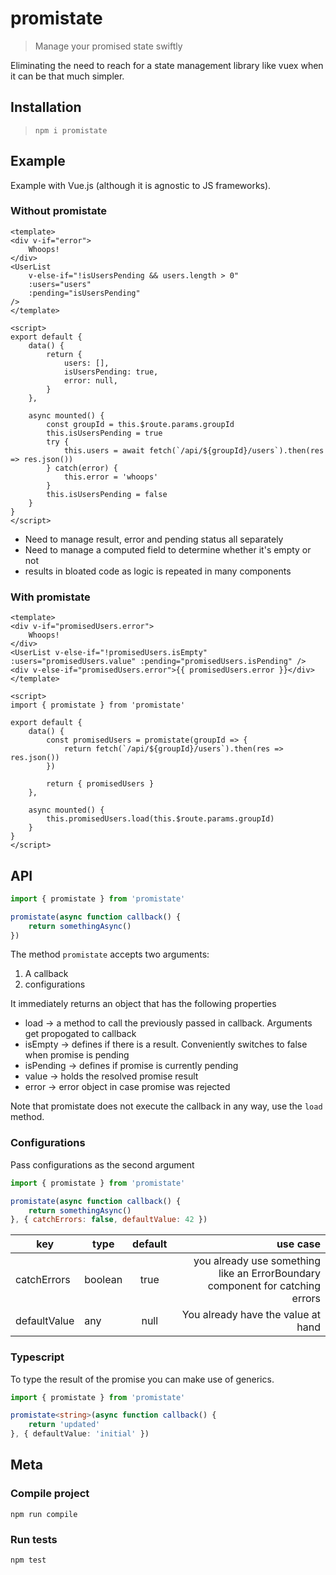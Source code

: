 # promistate

> Manage your promised state swiftly

Eliminating the need to reach for a state management library like vuex when it can be that much simpler.

## Installation

> `npm i promistate`

## Example

Example with Vue.js (although it is agnostic to JS frameworks).

### Without promistate

```vue
<template>
<div v-if="error">
    Whoops!
</div>
<UserList 
    v-else-if="!isUsersPending && users.length > 0"
    :users="users"
    :pending="isUsersPending"
/>
</template>

<script>
export default {
    data() {
        return {
            users: [],
            isUsersPending: true,
            error: null,
        }
    },

    async mounted() {
        const groupId = this.$route.params.groupId
        this.isUsersPending = true
        try {
            this.users = await fetch(`/api/${groupId}/users`).then(res => res.json())
        } catch(error) {
            this.error = 'whoops'
        }
        this.isUsersPending = false
    }
}
</script>
```

- Need to manage result, error and pending status all separately
- Need to manage a computed field to determine whether it's empty or not
- results in bloated code as logic is repeated in many components

### With promistate

```vue
<template>
<div v-if="promisedUsers.error">
    Whoops!
</div>
<UserList v-else-if="!promisedUsers.isEmpty" :users="promisedUsers.value" :pending="promisedUsers.isPending" />
<div v-else-if="promisedUsers.error">{{ promisedUsers.error }}</div>
</template>

<script>
import { promistate } from 'promistate'

export default {
    data() {
        const promisedUsers = promistate(groupId => {
            return fetch(`/api/${groupId}/users`).then(res => res.json())
        })

        return { promisedUsers }
    },

    async mounted() {
        this.promisedUsers.load(this.$route.params.groupId)
    }
}
</script>
```

## API

```javascript
import { promistate } from 'promistate'

promistate(async function callback() {
    return somethingAsync()
})
```

The method `promistate` accepts two arguments: 

1. A callback
2. configurations

It immediately returns an object that has the following properties
- load -> a method to call the previously passed in callback. Arguments get propogated to callback
- isEmpty -> defines if there is a result. Conveniently switches to false when promise is pending
- isPending -> defines if promise is currently pending
- value -> holds the resolved promise result
- error -> error object in case promise was rejected

Note that promistate does not execute the callback in any way, use the `load` method.

### Configurations

Pass configurations as the second argument

```javascript
import { promistate } from 'promistate'

promistate(async function callback() {
    return somethingAsync()
}, { catchErrors: false, defaultValue: 42 })
```

| key | type | default | use case  |
| ------------- |-- |:-------------:| -----:|
| catchErrors  | boolean  | true | you already use something like an ErrorBoundary component for catching errors |
| defaultValue | any   | null  | You already have the value at hand |

### Typescript

To type the result of the promise you can make use of generics.

```typescript
import { promistate } from 'promistate'

promistate<string>(async function callback() {
    return 'updated'
}, { defaultValue: 'initial' })
```

## Meta

### Compile project

`npm run compile`

### Run tests

`npm test`
